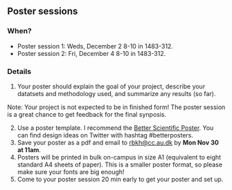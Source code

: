 Poster sessions
---------------------

### When? 
* Poster session 1: Weds, December 2 8-10 in 1483-312. 
* Poster session 2: Fri, December 4 8-10 in 1483-312. 

  
### Details

1. Your poster should explain the goal of your project, describe your datatsets and methodology used, and summarize any results (so far). 

Note: Your project is not expected to be in finished form! The poster session is a great chance to get feedback for the final synposis.

2. Use a poster template. I recommend the [Better Scientific Poster](https://osf.io/ef53g/). You can find design ideas on Twitter with hashtag \#betterposters. 
3. Save your poster as a pdf and email to rbkh@cc.au.dk by **Mon Nov 30 at 11am**. 
4. Posters will be printed in bulk on-campus in size A1 (equivalent to eight standard A4 sheets of paper). This is a smaller poster format, so please make sure your fonts are big enough! 
5. Come to your poster session 20 min early to get your poster and set up. 
